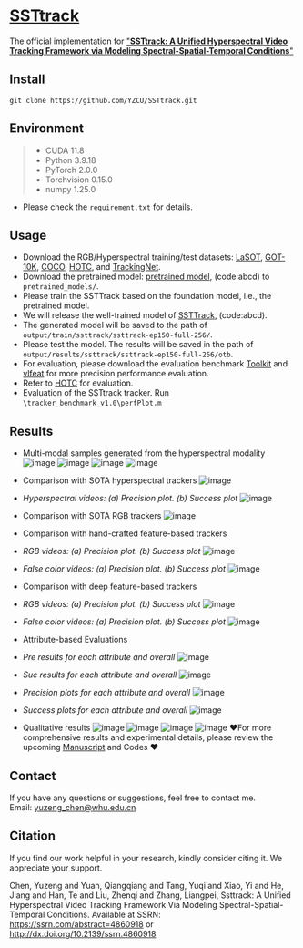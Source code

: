 # [SSTtrack](/SSTtrack.pdf)
The official implementation for ["**SSTtrack: A Unified Hyperspectral Video Tracking Framework via Modeling Spectral-Spatial-Temporal Conditions**"](https://papers.ssrn.com/sol3/papers.cfm?abstract_id=4860918)
##  Install
```
git clone https://github.com/YZCU/SSTtrack.git
```
## Environment
 > * CUDA 11.8
 > * Python 3.9.18
 > * PyTorch 2.0.0
 > * Torchvision 0.15.0
 > * numpy 1.25.0 
 - Please check the `requirement.txt` for details.

## Usage
- Download the RGB/Hyperspectral training/test datasets: [LaSOT](https://cis.temple.edu/lasot/), [GOT-10K](http://got-10k.aitestunion.com/downloads), [COCO](http://cocodataset.org), [HOTC](https://www.hsitracking.com/hot2022/), and [TrackingNet](https://tracking-net.org/#downloads).
- Download the pretrained model: [pretrained model](https://pan.baidu.com/s/19pmFUAA0Bvj0s0GP_4xccA), (code:abcd) to `pretrained_models/`.
- Please train the SSTTrack based on the foundation model, i.e., the pretrained model.
- We will release the well-trained model of [SSTTrack](https://pan.baidu.com/s/1k2ZY3DcYECaeoKWnr7_MoA), (code:abcd).
- The generated model will be saved to the path of `output/train/ssttrack/ssttrack-ep150-full-256/`.
- Please test the model. The results will be saved in the path of `output/results/ssttrack/ssttrack-ep150-full-256/otb`.
- For evaluation, please download the evaluation benchmark [Toolkit](http://cvlab.hanyang.ac.kr/tracker_benchmark/) and [vlfeat](http://www.vlfeat.org/index.html) for more precision performance evaluation.
- Refer to [HOTC](https://www.hsitracking.com/hot2022/) for evaluation.
- Evaluation of the SSTtrack tracker. Run `\tracker_benchmark_v1.0\perfPlot.m`

## Results
- Multi-modal samples generated from the hyperspectral modality
 ![image](/fig/00.gif)
 ![image](/fig/11.gif)
 ![image](/fig/22.gif)
 ![image](/fig/33.gif)

- Comparison with SOTA hyperspectral trackers
 ![image](/fig/5.jpg)
- *Hyperspectral videos: (a) Precision plot. (b) Success plot*
 ![image](/fig/6.jpg)
 
- Comparison with SOTA RGB trackers
 ![image](/fig/0.jpg)
 
- Comparison with hand-crafted feature-based trackers
- *RGB videos: (a) Precision plot. (b) Success plot*
 ![image](/fig/1.jpg)
- *False color videos: (a) Precision plot. (b) Success plot*
 ![image](/fig/2.jpg)
 
- Comparison with deep feature-based trackers
- *RGB videos: (a) Precision plot. (b) Success plot*
 ![image](/fig/3.jpg)
- *False color videos: (a) Precision plot. (b) Success plot*
 ![image](/fig/4.jpg)
 
- Attribute-based Evaluations
- *Pre results for each attribute and overall*
 ![image](/fig/8.jpg)
- *Suc results for each attribute and overall*
 ![image](/fig/9.jpg)

- *Precision plots for each attribute and overall*
 ![image](/fig/10.jpg)
- *Success plots for each attribute and overall*
 ![image](/fig/11.jpg)

- Qualitative results
 ![image](/fig/12.jpg)
  ![image](/fig/v1.gif)
   ![image](/fig/v2.gif)
   ![image](/fig/v3.gif)
:heart:For more comprehensive results and experimental details, please review the upcoming [Manuscript](/SSTtrack.pdf) and Codes :heart:

## Contact
If you have any questions or suggestions, feel free to contact me.  
Email: yuzeng_chen@whu.edu.cn 
 
## Citation
If you find our work helpful in your research, kindly consider citing it. We appreciate your support.

Chen, Yuzeng and Yuan, Qiangqiang and Tang, Yuqi and Xiao, Yi and He, Jiang and Han, Te and Liu, Zhenqi and Zhang, Liangpei, Ssttrack: A Unified Hyperspectral Video Tracking Framework Via Modeling Spectral-Spatial-Temporal Conditions. Available at SSRN: https://ssrn.com/abstract=4860918 or http://dx.doi.org/10.2139/ssrn.4860918

